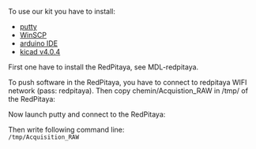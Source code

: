 To use our kit you have to install:

* [putty](http://www.chiark.greenend.org.uk/~sgtatham/putty/download.html)
* [WinSCP](https://winscp.net/eng/download.php)
* [arduino IDE](https://www.arduino.cc/en/Main/Software)
* [kicad v4.0.4](http://kicad-pcb.org/download/windows/)

First one have to install the RedPitaya, see MDL-redpitaya.

To push software in the RedPitaya, you have to connect to redpitaya WIFI network (pass: redpitaya). Then copy chemin/Acquistion_RAW in /tmp/ of the RedPitaya:  

Now launch putty and connect to the RedPitaya:  

Then write following command line:  
`/tmp/Acquisition_RAW`